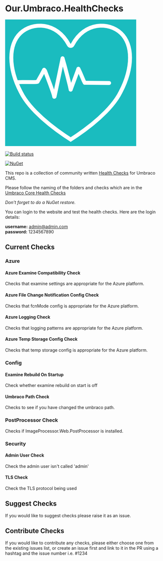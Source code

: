 # Our.Umbraco.HealthChecks

![Our.Umbraco.HealthChecks](/images/health-check.png)

[![Build status](https://ci.appveyor.com/api/projects/status/okgo4pkpogij6a8g?svg=true)](https://ci.appveyor.com/project/prjseal/our-umbraco-healthchecks)


[![NuGet](https://img.shields.io/nuget/dt/Our.Umbraco.HealthChecks.svg)](https://www.nuget.org/packages/Our.Umbraco.HealthChecks/)

This repo is a collection of community written [Health Checks](https://our.umbraco.com/Documentation/Extending/Health-Check/) for Umbraco CMS.

Please follow the naming of the folders and checks which are in the [Umbraco Core Health Checks](https://github.com/umbraco/Umbraco-CMS/tree/dev-v7/src/Umbraco.Web/HealthCheck/Checks)

*Don't forget to do a NuGet restore.*

You can login to the website and test the health checks. Here are the login details:

<strong>username:</strong> admin@admin.com<br/>
<strong>password:</strong> 1234567890

## Current Checks

### Azure

#### Azure Examine Compatibility Check

Checks that examine settings are appropriate for the Azure platform.

#### Azure File Change Notification Config Check

Checks that fcnMode config is appropriate for the Azure platform.

#### Azure Logging Check

Checks that logging patterns are appropriate for the Azure platform.

#### Azure Temp Storage Config Check

Checks that temp storage config is appropriate for the Azure platform.

### Config

#### Examine Rebuild On Startup

Check whether examine rebuild on start is off

#### Umbraco Path Check

Checks to see if you have changed the umbraco path.

### PostProcessor Check

Checks if ImageProcessor.Web.PostProcessor is installed.

### Security

#### Admin User Check

Check the admin user isn't called 'admin'

#### TLS Check

Check the TLS protocol being used

## Suggest Checks

If you would like to suggest checks please raise it as an issue.

## Contribute Checks

If you would like to contribute any checks, please either choose one from the existing issues list, or create an issue first and link to it in the PR using a hashtag and the issue number i.e. #1234
